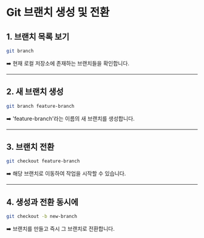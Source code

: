 # Git 브랜치 생성 및 전환

## 1. 브랜치 목록 보기

```bash
git branch
```

➡️ 현재 로컬 저장소에 존재하는 브랜치들을 확인합니다.

---

## 2. 새 브랜치 생성

```bash
git branch feature-branch
```

➡️ 'feature-branch'라는 이름의 새 브랜치를 생성합니다.

---

## 3. 브랜치 전환

```bash
git checkout feature-branch
```

➡️ 해당 브랜치로 이동하여 작업을 시작할 수 있습니다.

---

## 4. 생성과 전환 동시에

```bash
git checkout -b new-branch
```

➡️ 브랜치를 만들고 즉시 그 브랜치로 전환합니다.
